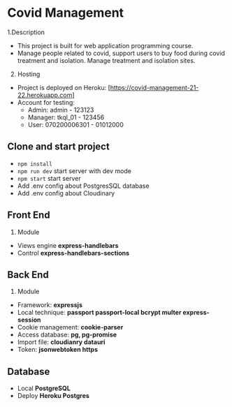 # Covid Management
1.Description
- This project is built for web application programming course.
- Manage people related to covid, support users to buy food during covid treatment and isolation. Manage treatment and isolation sites.
2. Hosting
- Project is deployed on Heroku: [https://covid-management-21-22.herokuapp.com]
- Account for testing: 
    - Admin: admin - 123123
    - Manager: tkql_01 - 123456
    - User: 070200006301 - 01012000 

## Clone and start project
- `npm install`
- `npm run dev` start server with dev mode
- `npm start` start server
- Add .env config about PostgresSQL database
- Add .env config about Cloudinary 

## Front End
1. Module
- Views engine __express-handlebars__
- Control __express-handlebars-sections__

## Back End
1. Module
- Framework: __expressjs__
- Local technique: __passport passport-local bcrypt multer express-session__
- Cookie management: __cookie-parser__
- Access database: __pg, pg-promise__
- Import file: __cloudianry datauri__
- Token: __jsonwebtoken https__

## Database
- Local __PostgreSQL__
- Deploy __Heroku Postgres__